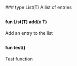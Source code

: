 
### type List(T)
A list of entries
##

#### fun List(T) add(x T)
Add an entry to the list
##

#### fun test()
Test function
